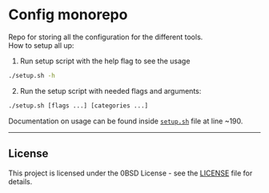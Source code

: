 # Config monorepo

Repo for storing all the configuration for the different tools.  
How to setup all up:
1. Run setup script with the help flag to see the usage
```sh
./setup.sh -h
```
2. Run the setup script with needed flags and arguments:
```sh
./setup.sh [flags ...] [categories ...]
```

Documentation on usage can be found inside [`setup.sh`](setup.sh) file at line ~190.  
___


## License

This project is licensed under the 0BSD License - see the [LICENSE](LICENSE) file for details.  
